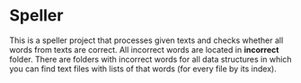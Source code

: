 # Speller
This is a speller project that processes given texts
and checks whether all words from texts are correct. 
All incorrect words are located in **incorrect** folder.
There are folders with incorrect words for all data structures
in which you can find text files with lists of that words 
(for every file by its index).